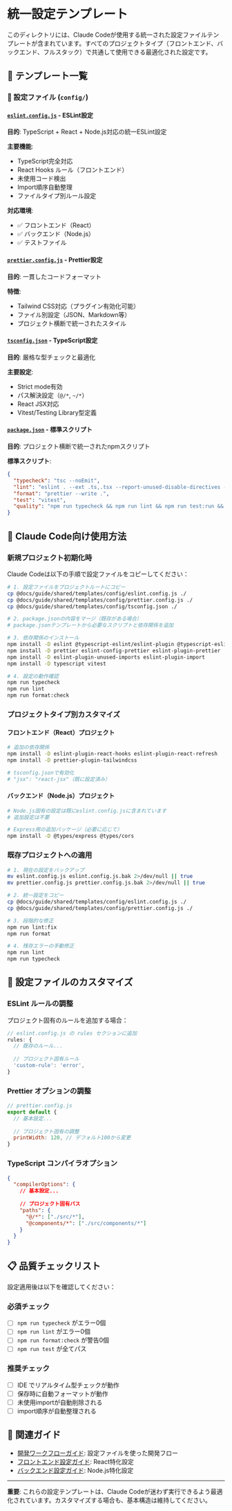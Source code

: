 # 統一設定テンプレート

このディレクトリには、Claude Codeが使用する統一された設定ファイルテンプレートが含まれています。すべてのプロジェクトタイプ（フロントエンド、バックエンド、フルスタック）で共通して使用できる最適化された設定です。

## 📁 テンプレート一覧

### 🔧 設定ファイル (`config/`)

#### [`eslint.config.js`](./config/eslint.config.js) - ESLint設定
**目的**: TypeScript + React + Node.js対応の統一ESLint設定

**主要機能**:
- TypeScript完全対応
- React Hooks ルール（フロントエンド）
- 未使用コード検出
- Import順序自動整理
- ファイルタイプ別ルール設定

**対応環境**:
- ✅ フロントエンド（React）
- ✅ バックエンド（Node.js）
- ✅ テストファイル

#### [`prettier.config.js`](./config/prettier.config.js) - Prettier設定
**目的**: 一貫したコードフォーマット

**特徴**:
- Tailwind CSS対応（プラグイン有効化可能）
- ファイル別設定（JSON、Markdown等）
- プロジェクト横断で統一されたスタイル

#### [`tsconfig.json`](./config/tsconfig.json) - TypeScript設定
**目的**: 厳格な型チェックと最適化

**主要設定**:
- Strict mode有効
- パス解決設定（`@/*`, `~/*`）
- React JSX対応
- Vitest/Testing Library型定義

#### [`package.json`](./config/package.json) - 標準スクリプト
**目的**: プロジェクト横断で統一されたnpmスクリプト

**標準スクリプト**:
```json
{
  "typecheck": "tsc --noEmit",
  "lint": "eslint . --ext .ts,.tsx --report-unused-disable-directives --max-warnings 0",
  "format": "prettier --write .",
  "test": "vitest",
  "quality": "npm run typecheck && npm run lint && npm run test:run && npm run build"
}
```

## 🚀 Claude Code向け使用方法

### 新規プロジェクト初期化時

Claude Codeは以下の手順で設定ファイルをコピーしてください：

```bash
# 1. 設定ファイルをプロジェクトルートにコピー
cp @docs/guide/shared/templates/config/eslint.config.js ./
cp @docs/guide/shared/templates/config/prettier.config.js ./
cp @docs/guide/shared/templates/config/tsconfig.json ./

# 2. package.jsonの内容をマージ（既存がある場合）
# package.jsonテンプレートから必要なスクリプトと依存関係を追加

# 3. 依存関係のインストール
npm install -D eslint @typescript-eslint/eslint-plugin @typescript-eslint/parser
npm install -D prettier eslint-config-prettier eslint-plugin-prettier
npm install -D eslint-plugin-unused-imports eslint-plugin-import
npm install -D typescript vitest

# 4. 設定の動作確認
npm run typecheck
npm run lint
npm run format:check
```

### プロジェクトタイプ別カスタマイズ

#### フロントエンド（React）プロジェクト
```bash
# 追加の依存関係
npm install -D eslint-plugin-react-hooks eslint-plugin-react-refresh
npm install -D prettier-plugin-tailwindcss

# tsconfig.jsonで有効化
# "jsx": "react-jsx"（既に設定済み）
```

#### バックエンド（Node.js）プロジェクト
```bash
# Node.js固有の設定は既にeslint.config.jsに含まれています
# 追加設定は不要

# Express用の追加パッケージ（必要に応じて）
npm install -D @types/express @types/cors
```

### 既存プロジェクトへの適用

```bash
# 1. 現在の設定をバックアップ
mv eslint.config.js eslint.config.js.bak 2>/dev/null || true
mv prettier.config.js prettier.config.js.bak 2>/dev/null || true

# 2. 統一設定をコピー
cp @docs/guide/shared/templates/config/eslint.config.js ./
cp @docs/guide/shared/templates/config/prettier.config.js ./

# 3. 段階的な修正
npm run lint:fix
npm run format

# 4. 残存エラーの手動修正
npm run lint
npm run typecheck
```

## 🔧 設定ファイルのカスタマイズ

### ESLint ルールの調整

プロジェクト固有のルールを追加する場合：

```javascript
// eslint.config.js の rules セクションに追加
rules: {
  // 既存のルール...
  
  // プロジェクト固有ルール
  'custom-rule': 'error',
}
```

### Prettier オプションの調整

```javascript
// prettier.config.js
export default {
  // 基本設定...
  
  // プロジェクト固有の調整
  printWidth: 120, // デフォルト100から変更
}
```

### TypeScript コンパイラオプション

```json
{
  "compilerOptions": {
    // 基本設定...
    
    // プロジェクト固有パス
    "paths": {
      "@/*": ["./src/*"],
      "@components/*": ["./src/components/*"]
    }
  }
}
```

## 📋 品質チェックリスト

設定適用後は以下を確認してください：

### 必須チェック
- [ ] `npm run typecheck` がエラー0個
- [ ] `npm run lint` がエラー0個
- [ ] `npm run format:check` が警告0個
- [ ] `npm run test` が全てパス

### 推奨チェック
- [ ] IDE でリアルタイム型チェックが動作
- [ ] 保存時に自動フォーマットが動作
- [ ] 未使用importが自動削除される
- [ ] import順序が自動整理される

## 🔗 関連ガイド

- [開発ワークフローガイド](../development-workflow.md): 設定ファイルを使った開発フロー
- [フロントエンド設定ガイド](../../frontend/react-router-v7-setup.md): React特化設定
- [バックエンド設定ガイド](../../backend/node-typescript-setup.md): Node.js特化設定

---

**重要**: これらの設定テンプレートは、Claude Codeが迷わず実行できるよう最適化されています。カスタマイズする場合も、基本構造は維持してください。